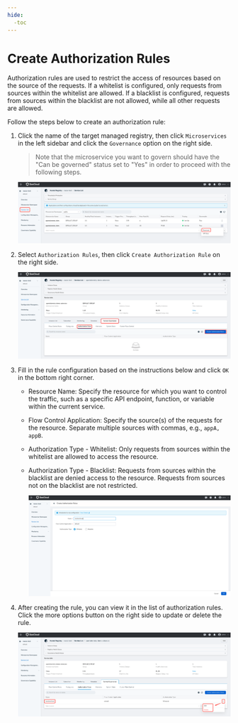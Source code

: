 ```yaml
---
hide:
  -toc
---
```


# Create Authorization Rules

Authorization rules are used to restrict the access of resources based on the source of the requests. If a whitelist is configured, only requests from sources within the whitelist are allowed. If a blacklist is configured, requests from sources within the blacklist are not allowed, while all other requests are allowed.

Follow the steps below to create an authorization rule:

1. Click the name of the target managed registry, then click `Microservices` in the left sidebar and click the `Governance` option on the right side.

    > Note that the microservice you want to govern should have the "Can be governed" status set to "Yes" in order to proceed with the following steps.

   ![](../../../images/gov00.png)

2. Select `Authorization Rules`, then click `Create Authorization Rule` on the right side.

   ![](../../../images/gov08.png)

3. Fill in the rule configuration based on the instructions below and click `OK` in the bottom right corner.

    - Resource Name: Specify the resource for which you want to control the traffic, such as a specific API endpoint, function, or variable within the current service.
    - Flow Control Application: Specify the source(s) of the requests for the resource. Separate multiple sources with commas, e.g., `appA, appB`.
    - Authorization Type - Whitelist: Only requests from sources within the whitelist are allowed to access the resource.
    - Authorization Type - Blacklist: Requests from sources within the blacklist are denied access to the resource. Requests from sources not on the blacklist are not restricted.

      ![](../../../images/gov09.png)
   
4. After creating the rule, you can view it in the list of authorization rules. Click the more options button on the right side to update or delete the rule.

   ![](../../../images/gov10.png)